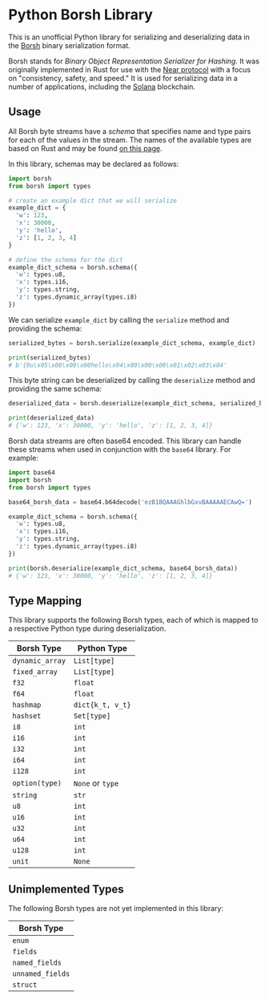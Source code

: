 # Python Borsh Library
This is an unofficial Python library for serializing and deserializing data in the [Borsh](https://borsh.io/) binary serialization format.

Borsh stands for *Binary Object Representation Serializer for Hashing.* It was originally implemented in Rust for use with the [Near protocol](https://near.org/) with a focus on "consistency, safety, and speed." It is used for serializing data in a number of applications, including the [Solana](https://solana.com) blockchain.

## Usage
All Borsh byte streams have a *schema* that specifies name and type pairs for each of the values in the stream. The names of the available types are based on Rust and may be found [on this page](https://borsh.io/#pills-specification).

In this library, schemas may be declared as follows:

```Python
import borsh
from borsh import types

# create an example dict that we will serialize
example_dict = {
  'w': 123,
  'x': 30000,
  'y': 'hello',
  'z': [1, 2, 3, 4]
}

# define the schema for the dict
example_dict_schema = borsh.schema({
  'w': types.u8,
  'x': types.i16,
  'y': types.string,
  'z': types.dynamic_array(types.i8)
})
```

We can serialize `example_dict` by calling the `serialize` method and providing the schema:

```Python
serialized_bytes = borsh.serialize(example_dict_schema, example_dict)

print(serialized_bytes)
# b'{0u\x05\x00\x00\x00hello\x04\x00\x00\x00\x01\x02\x03\x04'
```

This byte string can be deserialized by calling the `deserialize` method and providing the same schema:

```Python
deserialized_data = borsh.deserialize(example_dict_schema, serialized_bytes)

print(deserialized_data)
# {'w': 123, 'x': 30000, 'y': 'hello', 'z': [1, 2, 3, 4]}
```

Borsh data streams are often base64 encoded. This library can handle these streams when used in conjunction with the `base64` library. For example:

```Python
import base64
import borsh
from borsh import types

base64_borsh_data = base64.b64decode('ezB1BQAAAGhlbGxvBAAAAAECAwQ=')

example_dict_schema = borsh.schema({
  'w': types.u8,
  'x': types.i16,
  'y': types.string,
  'z': types.dynamic_array(types.i8)
})

print(borsh.deserialize(example_dict_schema, base64_borsh_data))
# {'w': 123, 'x': 30000, 'y': 'hello', 'z': [1, 2, 3, 4]}
```

## Type Mapping
This library supports the following Borsh types, each of which is mapped to a respective Python type during deserialization.

| Borsh Type      | Python Type      |
| --------------- | ---------------- |
| `dynamic_array` | `List[type]`     |
| `fixed_array`   | `List[type]`     |
| `f32`           | `float`          |
| `f64`           | `float`          |
| `hashmap`       | `dict{k_t, v_t}` |
| `hashset`       | `Set[type]`      |
| `i8`            | `int`            |
| `i16`           | `int`            |
| `i32`           | `int`            |
| `i64`           | `int`            |
| `i128`          | `int`            |
| `option(type)`  | `None` or `type` |
| `string`        | `str`            |
| `u8`            | `int`            |
| `u16`           | `int`            |
| `u32`           | `int`            |
| `u64`           | `int`            |
| `u128`          | `int`            |
| `unit`          | `None`           |

## Unimplemented Types
The following Borsh types are not yet implemented in this library:

| Borsh Type      |
| --------------- |
| `enum`          |
| `fields`        |
| `named_fields`  |
| `unnamed_fields`|
| `struct`        |